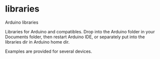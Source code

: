 libraries
=========

Arduino libraries

Libraries for Arduino and compatibles.
Drop into the Arduino folder in your Documents folder, then restart Arduino IDE, 
or separately put into the libraries dir in Arduino home dir.

Examples are provided for several devices.

